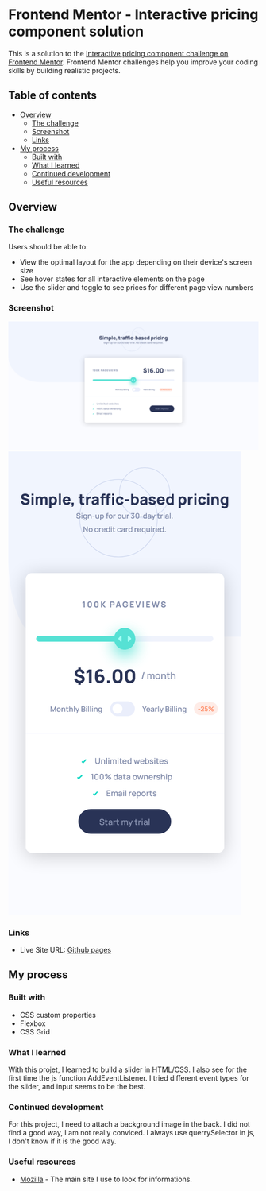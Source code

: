 # Frontend Mentor - Interactive pricing component solution

This is a solution to the [Interactive pricing component challenge on Frontend Mentor](https://www.frontendmentor.io/challenges/interactive-pricing-component-t0m8PIyY8). Frontend Mentor challenges help you improve your coding skills by building realistic projects. 

## Table of contents

- [Overview](#overview)
  - [The challenge](#the-challenge)
  - [Screenshot](#screenshot)
  - [Links](#links)
- [My process](#my-process)
  - [Built with](#built-with)
  - [What I learned](#what-i-learned)
  - [Continued development](#continued-development)
  - [Useful resources](#useful-resources)

## Overview

### The challenge

Users should be able to:

- View the optimal layout for the app depending on their device's screen size
- See hover states for all interactive elements on the page
- Use the slider and toggle to see prices for different page view numbers

### Screenshot

![](screenshot_desktop.png)
![](screenshot_mobile.png)

### Links

- Live Site URL: [Github pages](https://thomas-auffroy.github.io/Interactive-pricing-component/)

## My process

### Built with

- CSS custom properties
- Flexbox
- CSS Grid

### What I learned

With this projet, I learned to build a slider in HTML/CSS. I also see for the first time the js function AddEventListener. I tried different event types for the slider, and input seems to be the best.

### Continued development

For this project, I need to attach a background image in the back. I did not find a good way, I am not really conviced. I always use querrySelector in js, I don't know if it is the good way.

### Useful resources

- [Mozilla](https://developer.mozilla.org/en-US/docs/Web/CSS) - The main site I use to look for informations.